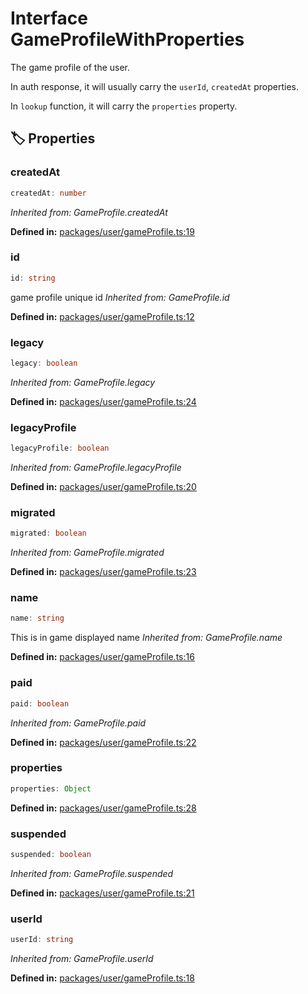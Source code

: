 # Interface GameProfileWithProperties

The game profile of the user.

In auth response, it will usually carry the ``userId``, ``createdAt`` properties.

In ``lookup`` function, it will carry the ``properties`` property.
## 🏷️ Properties

### createdAt <Badge type="info" text="optional" />

```ts
createdAt: number
```
*Inherited from: GameProfile.createdAt*

<p style="font-size: 14px; color: var(--vp-c-text-2)">
<strong>Defined in:</strong> <a href="https://github.com/voxelum/minecraft-launcher-core-node/blob/master/packages/user/gameProfile.ts#L19" target="_blank" rel="noreferrer">packages/user/gameProfile.ts:19</a>
</p>


### id

```ts
id: string
```
game profile unique id
*Inherited from: GameProfile.id*

<p style="font-size: 14px; color: var(--vp-c-text-2)">
<strong>Defined in:</strong> <a href="https://github.com/voxelum/minecraft-launcher-core-node/blob/master/packages/user/gameProfile.ts#L12" target="_blank" rel="noreferrer">packages/user/gameProfile.ts:12</a>
</p>


### legacy <Badge type="info" text="optional" />

```ts
legacy: boolean
```
*Inherited from: GameProfile.legacy*

<p style="font-size: 14px; color: var(--vp-c-text-2)">
<strong>Defined in:</strong> <a href="https://github.com/voxelum/minecraft-launcher-core-node/blob/master/packages/user/gameProfile.ts#L24" target="_blank" rel="noreferrer">packages/user/gameProfile.ts:24</a>
</p>


### legacyProfile <Badge type="info" text="optional" />

```ts
legacyProfile: boolean
```
*Inherited from: GameProfile.legacyProfile*

<p style="font-size: 14px; color: var(--vp-c-text-2)">
<strong>Defined in:</strong> <a href="https://github.com/voxelum/minecraft-launcher-core-node/blob/master/packages/user/gameProfile.ts#L20" target="_blank" rel="noreferrer">packages/user/gameProfile.ts:20</a>
</p>


### migrated <Badge type="info" text="optional" />

```ts
migrated: boolean
```
*Inherited from: GameProfile.migrated*

<p style="font-size: 14px; color: var(--vp-c-text-2)">
<strong>Defined in:</strong> <a href="https://github.com/voxelum/minecraft-launcher-core-node/blob/master/packages/user/gameProfile.ts#L23" target="_blank" rel="noreferrer">packages/user/gameProfile.ts:23</a>
</p>


### name

```ts
name: string
```
This is in game displayed name
*Inherited from: GameProfile.name*

<p style="font-size: 14px; color: var(--vp-c-text-2)">
<strong>Defined in:</strong> <a href="https://github.com/voxelum/minecraft-launcher-core-node/blob/master/packages/user/gameProfile.ts#L16" target="_blank" rel="noreferrer">packages/user/gameProfile.ts:16</a>
</p>


### paid <Badge type="info" text="optional" />

```ts
paid: boolean
```
*Inherited from: GameProfile.paid*

<p style="font-size: 14px; color: var(--vp-c-text-2)">
<strong>Defined in:</strong> <a href="https://github.com/voxelum/minecraft-launcher-core-node/blob/master/packages/user/gameProfile.ts#L22" target="_blank" rel="noreferrer">packages/user/gameProfile.ts:22</a>
</p>


### properties

```ts
properties: Object
```
<p style="font-size: 14px; color: var(--vp-c-text-2)">
<strong>Defined in:</strong> <a href="https://github.com/voxelum/minecraft-launcher-core-node/blob/master/packages/user/gameProfile.ts#L28" target="_blank" rel="noreferrer">packages/user/gameProfile.ts:28</a>
</p>


### suspended <Badge type="info" text="optional" />

```ts
suspended: boolean
```
*Inherited from: GameProfile.suspended*

<p style="font-size: 14px; color: var(--vp-c-text-2)">
<strong>Defined in:</strong> <a href="https://github.com/voxelum/minecraft-launcher-core-node/blob/master/packages/user/gameProfile.ts#L21" target="_blank" rel="noreferrer">packages/user/gameProfile.ts:21</a>
</p>


### userId <Badge type="info" text="optional" />

```ts
userId: string
```
*Inherited from: GameProfile.userId*

<p style="font-size: 14px; color: var(--vp-c-text-2)">
<strong>Defined in:</strong> <a href="https://github.com/voxelum/minecraft-launcher-core-node/blob/master/packages/user/gameProfile.ts#L18" target="_blank" rel="noreferrer">packages/user/gameProfile.ts:18</a>
</p>



